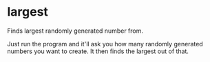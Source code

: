 # largest
Finds largest randomly generated number from.

Just run the program and it'll ask you how many randomly generated numbers you want to create.
It then finds the largest out of that.
